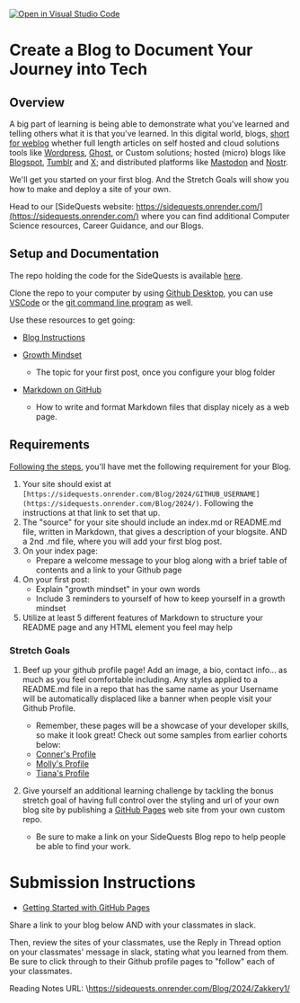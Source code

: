 [![Open in Visual Studio Code](https://classroom.github.com/assets/open-in-vscode-718a45dd9cf7e7f842a935f5ebbe5719a5e09af4491e668f4dbf3b35d5cca122.svg)](https://classroom.github.com/online_ide?assignment_repo_id=13638075&assignment_repo_type=AssignmentRepo)
# Create a Blog to Document Your Journey into Tech

## Overview

A big part of learning is being able to demonstrate what you've learned and telling others what it is that you've learned. 
In this digital world, blogs, [short for weblog](https://www.etymonline.com/word/blog#:~:text=blog%20%28n.%29%20%22online%20journal%2C%22%201998%2C%20short%20for%20weblog,from%20%28World%20Wide%29%20Web%20%28n.%29%20%2B%20log%20%28n.2%29.) whether full length articles on self hosted and cloud solutions tools like [Wordpress](https://wordpress.com/), [Ghost](https://ghost.org/), or Custom solutions; hosted (micro) blogs like [Blogspot](https://www.blogger.com/about/), [Tumblr](https://www.tumblr.com/) and [X](https://twitter.com/); and distributed platforms like [Mastodon](https://mastodon.social/) and [Nostr](https://nostr.com/).

We'll get you started on your first blog. And the Stretch Goals will show you how to make and deploy a site of your own.

Head to our [SideQuests website: https://sidequests.onrender.com/](https://sidequests.onrender.com/) where you can find additional Computer Science resources, Career Guidance, and our Blogs.

## Setup and Documentation

The repo holding the code for the SideQuests is available [here](https://github.com/CodeCrew-CodeSchool/SideQuests).  

Clone the repo to your computer by using [Github Desktop](https://docs.github.com/en/desktop/installing-and-authenticating-to-github-desktop/setting-up-github-desktop), you can use [VSCode](https://code.visualstudio.com/docs/sourcecontrol/overview) or the [git command line program](https://git-scm.com/downloads) as well.

Use these resources to get going:

- [Blog Instructions](https://sidequests.onrender.com/Blog/2024/)

- [Growth Mindset](https://www.atlassian.com/blog/inside-atlassian/growth-mindset)
    - The topic for your first post, once you configure your blog folder 
  
- [Markdown on GitHub](https://help.github.com/en/articles/basic-writing-and-formatting-syntax)
    - How to write and format Markdown files that display nicely as a web page.


## Requirements

[Following the steps](https://sidequests.onrender.com/Blog/2024/), you'll have met the following requirement for your Blog.

1. Your site should exist at `[https://sidequests.onrender.com/Blog/2024/GITHUB_USERNAME](https://sidequests.onrender.com/Blog/2024/)`. Following the instructions at that link to set that up.
1. The "source" for your site should include an index.md or README.md file, written in Markdown, that gives a description of your blogsite. AND a 2nd .md file, where you will add your first blog post.
1. On your index page:
    - Prepare a welcome message to your blog along with a brief table of contents and a link to your Github page 
1. On your first post:
    - Explain "growth mindset" in your own words
    - Include 3 reminders to yourself of how to keep yourself in a growth mindset
1. Utilize at least 5 different features of Markdown to structure your README page and any HTML element you feel may help


### Stretch Goals

1. Beef up your github profile page! Add an image, a bio, contact info... as much as you feel comfortable including. Any styles applied to a README.md file in a repo that has the same name as your Username will be automatically displaced like a banner when people visit your Github Profile.
    - Remember, these pages will be a showcase of your developer skills, so make it look great! Check out some samples from earlier cohorts below:
    - [Conner's Profile](https://github.com/connerkT/)
    - [Molly's Profile](https://github.com/MollyAP/)
    - [Tiana's Profile](https://github.com/TianaD/)
      
1. Give yourself an additional learning challenge by tackling the bonus stretch goal of having full control over the styling and url of your own blog site by publishing a [GitHub Pages](https://pages.github.com/) web site from your own custom repo.
    - Be sure to make a link on your SideQuests Blog repo to help people be able to find your work. 



# Submission Instructions

- [Getting Started with GitHub Pages](https://guides.github.com/features/pages/)

Share a link to your blog below AND with your classmates in slack.

Then, review the sites of your classmates, use the Reply in Thread option on your classmates' message in slack, stating what you learned from them. Be sure to click through to their Github profile pages to "follow" each of your classmates.

Reading Notes URL: \https://sidequests.onrender.com/Blog/2024/Zakkery1/
